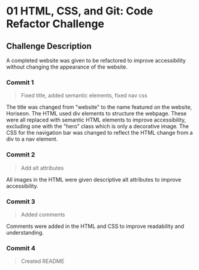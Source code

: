 # 01 HTML, CSS, and Git: Code Refactor Challenge

## Challenge Description
A completed website was given to be refactored to improve accessibility without changing the appearance of the website.

### Commit 1
> Fixed title, added semantic elements, fixed nav css

The title was changed from "website" to the name featured on the website, Horiseon. The HTML used div elements to structure the webpage. These were all replaced with semantic HTML elements to improve accessibility, excluding one with the "hero" class which is only a decorative image. The CSS for the navigation bar was changed to reflect the HTML change from a div to a nav element.

### Commit 2
> Add alt attributes

All images in the HTML were given descriptive alt attributes to improve accessibility.

### Commit 3
> Added comments

Comments were added in the HTML and CSS to improve readability and understanding.

### Commit 4
> Created README